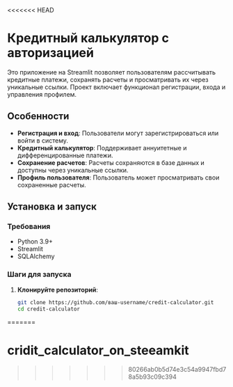 <<<<<<< HEAD
# Кредитный калькулятор с авторизацией

Это приложение на Streamlit позволяет пользователям рассчитывать кредитные платежи, сохранять расчеты и просматривать их через уникальные ссылки. Проект включает функционал регистрации, входа и управления профилем.

## Особенности

- **Регистрация и вход**: Пользователи могут зарегистрироваться или войти в систему.
- **Кредитный калькулятор**: Поддерживает аннуитетные и дифференцированные платежи.
- **Сохранение расчетов**: Расчеты сохраняются в базе данных и доступны через уникальные ссылки.
- **Профиль пользователя**: Пользователь может просматривать свои сохраненные расчеты.

## Установка и запуск

### Требования

- Python 3.9+
- Streamlit
- SQLAlchemy

### Шаги для запуска

1. **Клонируйте репозиторий**:
   ```bash
   git clone https://github.com/ваш-username/credit-calculator.git
   cd credit-calculator
=======
# cridit_calculator_on_steeamkit
>>>>>>> 80266ab0b5d74e3c54a9947fbd78a5b93c09c394
